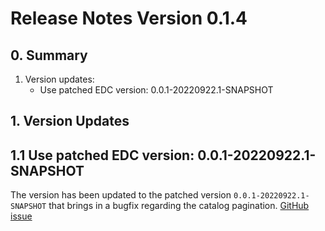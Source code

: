 # Release Notes Version 0.1.4

## 0. Summary

1. Version updates:
    - Use patched EDC version: 0.0.1-20220922.1-SNAPSHOT

## 1. Version Updates

## 1.1 Use patched EDC version: 0.0.1-20220922.1-SNAPSHOT

The version has been updated to the patched version `0.0.1-20220922.1-SNAPSHOT` that brings in a bugfix regarding the
catalog pagination. [GitHub issue](https://github.com/eclipse-edc/Connector/issues/2008)
